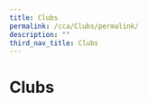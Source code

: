 ```yaml
---
title: Clubs
permalink: /cca/Clubs/permalink/
description: ""
third_nav_title: Clubs
---
```

Clubs
=====